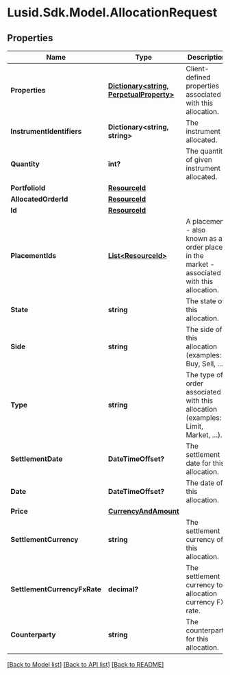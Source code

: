 
# Lusid.Sdk.Model.AllocationRequest

## Properties

Name | Type | Description | Notes
------------ | ------------- | ------------- | -------------
**Properties** | [**Dictionary&lt;string, PerpetualProperty&gt;**](PerpetualProperty.md) | Client-defined properties associated with this allocation. | [optional] 
**InstrumentIdentifiers** | **Dictionary&lt;string, string&gt;** | The instrument allocated. | 
**Quantity** | **int?** | The quantity of given instrument allocated. | 
**PortfolioId** | [**ResourceId**](ResourceId.md) |  | 
**AllocatedOrderId** | [**ResourceId**](ResourceId.md) |  | 
**Id** | [**ResourceId**](ResourceId.md) |  | 
**PlacementIds** | [**List&lt;ResourceId&gt;**](ResourceId.md) | A placement - also known as an order placed in the market - associated with this allocation. | [optional] 
**State** | **string** | The state of this allocation. | [optional] 
**Side** | **string** | The side of this allocation (examples: Buy, Sell, ...). | [optional] 
**Type** | **string** | The type of order associated with this allocation (examples: Limit, Market, ...). | [optional] 
**SettlementDate** | **DateTimeOffset?** | The settlement date for this allocation. | [optional] 
**Date** | **DateTimeOffset?** | The date of this allocation. | [optional] 
**Price** | [**CurrencyAndAmount**](CurrencyAndAmount.md) |  | [optional] 
**SettlementCurrency** | **string** | The settlement currency of this allocation. | [optional] 
**SettlementCurrencyFxRate** | **decimal?** | The settlement currency to allocation currency FX rate. | [optional] 
**Counterparty** | **string** | The counterparty for this allocation. | [optional] 

[[Back to Model list]](../README.md#documentation-for-models)
[[Back to API list]](../README.md#documentation-for-api-endpoints)
[[Back to README]](../README.md)

